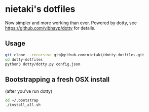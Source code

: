 # nietaki's dotfiles

Now simpler and more working than ever. Powered by dotty, see
 https://github.com/vibhavp/dotty for details.

## Usage

```bash
git clone --recursive git@github.com:nietaki/dotty-dotfiles.git
cd dotty-dotfiles
python3 dotty/dotty.py config.json
```

## Bootstrapping a fresh OSX install
(after you've run dotty)
```bash
cd ~/.bootstrap
./install_all.sh
```
